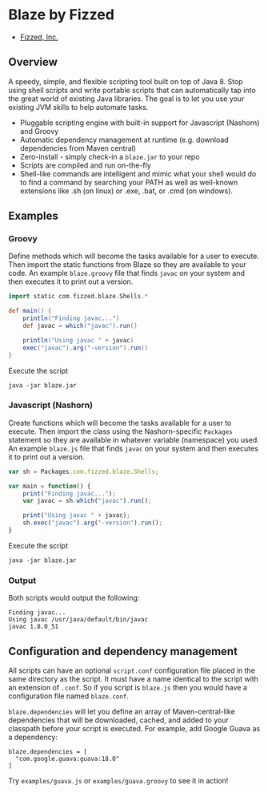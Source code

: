 Blaze by Fizzed
=======================================

 - [Fizzed, Inc.](http://fizzed.com)

## Overview

A speedy, simple, and flexible scripting tool built on top of Java 8. Stop
using shell scripts and write portable scripts that can automatically tap into
the great world of existing Java libraries.  The goal is to let you use your
existing JVM skills to help automate tasks.

 - Pluggable scripting engine with built-in support for Javascript (Nashorn)
   and Groovy
 - Automatic dependency management at runtime (e.g. download dependencies from Maven central)
 - Zero-install - simply check-in a `blaze.jar` to your repo
 - Scripts are compiled and run on-the-fly
 - Shell-like commands are intelligent and mimic what your shell would do to
   find a command by searching your PATH as well as well-known extensions like
   .sh (on linux) or .exe, .bat, or .cmd (on windows).

## Examples

### Groovy

Define methods which will become the tasks available for a user to execute. Then
import the static functions from Blaze so they are available to your code. An
example `blaze.groovy` file that finds `javac` on your system and then executes
it to print out a version.

```groovy
import static com.fizzed.blaze.Shells.*

def main() {
    println("Finding javac...")
    def javac = which("javac").run()

    println("Using javac " + javac)
    exec("javac").arg("-version").run()
}
```

Execute the script

```shell
java -jar blaze.jar
```

### Javascript (Nashorn)

Create functions which will become the tasks available for a user to execute. Then
import the class using the Nashorn-specific `Packages` statement so they are
available in whatever variable (namespace) you used. An example `blaze.js` file
that finds `javac` on your system and then executes it to print out a version.

```javascript
var sh = Packages.com.fizzed.blaze.Shells;

var main = function() {
    print("Finding javac...");
    var javac = sh.which("javac").run();

    print("Using javac " + javac);
    sh.exec("javac").arg("-version").run();
}
```

Execute the script

```shell
java -jar blaze.jar
```
### Output

Both scripts would output the following:

```
Finding javac...
Using javac /usr/java/default/bin/javac
javac 1.8.0_51
```

## Configuration and dependency management

All scripts can have an optional `script.conf` configuration file placed in
the same directory as the script.  It must have a name identical to the script
with an extension of `.conf`.  So if you script is `blaze.js` then you would
have a configuration file named `blaze.conf`.

`blaze.dependencies` will let you define an array of Maven-central-like dependencies
that will be downloaded, cached, and added to your classpath before your script
is executed.  For example, add Google Guava as a dependency:

```
blaze.dependencies = [
  "com.google.guava:guava:18.0"
]
```

Try `examples/guava.js` or `examples/guava.groovy` to see it in action!
